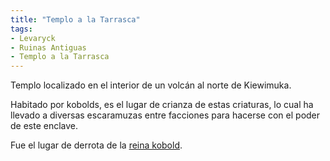 ```yaml
---
title: "Templo a la Tarrasca"
tags:
- Levaryck
- Ruinas Antiguas
- Templo a la Tarrasca
---
```


Templo localizado en el interior de un volcán al norte de Kiewimuka.

Habitado por kobolds, es el lugar de crianza de estas criaturas, lo cual ha llevado a diversas escaramuzas entre facciones para hacerse con el poder de este enclave.

Fue el lugar de derrota de la [reina kobold](https://www.legendkeeper.com/app/ckvil5g57t6310808rct5ktxd/cl5smd1sq008d0288xrd6f5k5/).